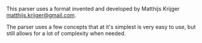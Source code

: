 This parser uses a format invented and developed by Matthijs Krijger <matthijs.krijger@gmail.com>.

The parser uses a few concepts that at it's simplest is very easy to use, but still allows for a lot of complexity when needed.

